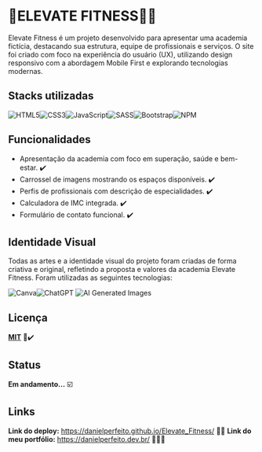 # 🔺**ELEVATE FITNESS**🏋🏻
Elevate Fitness é um projeto desenvolvido para apresentar uma academia fictícia, destacando sua estrutura, equipe de profissionais e serviços. O site foi criado com foco na experiência do usuário (UX), utilizando design responsivo com a abordagem Mobile First e explorando tecnologias modernas.

## Stacks utilizadas
![HTML5](https://img.shields.io/badge/HTML5-E34F26?style=for-the-badge&logo=html5&logoColor=white)![CSS3](https://img.shields.io/badge/CSS3-1572B6?style=for-the-badge&logo=css3&logoColor=white)![JavaScript](https://img.shields.io/badge/JavaScript-F7DF1E?style=for-the-badge&logo=javascript&logoColor=black)![SASS](https://img.shields.io/badge/SASS-CC6699?style=for-the-badge&logo=sass&logoColor=white)![Bootstrap](https://img.shields.io/badge/Bootstrap-7952B3?style=for-the-badge&logo=bootstrap&logoColor=white)![NPM](https://img.shields.io/badge/NPM-CB3837?style=for-the-badge&logo=npm&logoColor=white)


## Funcionalidades

- Apresentação da academia com foco em superação, saúde e bem-estar. ✔️
- Carrossel de imagens mostrando os espaços disponíveis. ✔️
- Perfis de profissionais com descrição de especialidades. ✔️
- Calculadora de IMC integrada. ✔️
- Formulário de contato funcional. ✔️

## Identidade Visual
Todas as artes e a identidade visual do projeto foram criadas de forma criativa e original, refletindo a proposta e valores da academia Elevate Fitness. Foram utilizadas as seguintes tecnologias:

![Canva](https://img.shields.io/badge/Canva-00C4CC?style=for-the-badge&logo=canva&logoColor=white)![ChatGPT](https://img.shields.io/badge/ChatGPT_Image_Generation-412991?style=for-the-badge&logo=openai&logoColor=white)
![AI Generated Images](https://img.shields.io/badge/AI%20Generated%20Images-Meta-00AEEF?style=for-the-badge&logo=artstation&logoColor=white)

## Licença
**[MIT](https://github.com/DanielPerfeito/Elevate_Fitness/blob/master/LICENSE)** 📄✔️

## Status
**Em andamento...** ☑️

## Links
**Link do deploy:** https://danielperfeito.github.io/Elevate_Fitness/ 💪🏼
**Link do meu portfólio:** https://danielperfeito.dev.br/ 👨🏻‍💻